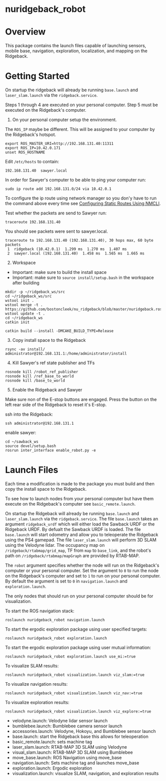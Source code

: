 # nuridgeback_robot

# Overview
This package contains the launch files capable of launching sensors, mobile base, navigation, exploration, localization, and mapping on the Ridgeback.

# Getting Started
On startup the ridgeback will already be running `base.launch` and `laser_slam.launch` via
the `ridgeback.service`.


Steps 1 through 4 are executed on your personal computer.
Step 5 must be executed on the Ridgeback's computer.

1. On your personal computer setup the environment.

  The `ROS_IP` maybe be different. This will be assigned to
  your computer by the Ridgeback's hotspot.
  ```
  export ROS_MASTER_URI=http://192.168.131.40:11311
  export ROS_IP=10.42.0.171
  unset ROS_HOSTNAME
  ```

  Edit `/etc/hosts` to contain:
  ```
  192.168.131.40  sawyer.local
  ```

  In order for Sawyer's computer to be able to ping your computer run:
  ```
  sudo ip route add 192.168.131.0/24 via 10.42.0.1
  ```

  To configure the ip route using network manager so you don'y have to run the
  command above every time see [Configuring Static Routes Using NMCLI](https://access.redhat.com/documentation/en-us/red_hat_enterprise_linux/7/html/networking_guide/sec-configuring_static_routes_using_nmcli).

  Test whether the packets are send to Sawyer run:
  ```
  traceroute 192.168.131.40
  ```

  You should see packets were sent to sawyer.local.

  ```
  traceroute to 192.168.131.40 (192.168.131.40), 30 hops max, 60 byte packets
   1  ridgeback (10.42.0.1)  1.299 ms  1.270 ms  1.407 ms
   2  sawyer.local (192.168.131.40)  1.458 ms  1.565 ms  1.665 ms

  ```

2. Workspace
  - Important: make sure to build the install space
  - Important: make sure to `source install/setup.bash` in the workspace after building

  ```
  mkdir -p ~/ridgeback_ws/src
  cd ~/ridgeback_ws/src
  wstool init .
  wstool merge -t . https://github.com/bostoncleek/nu_ridgeback/blob/master/nuridgeback.rosinstall
  wstool update -t .
  cd ~/ridgeback_ws
  catkin init
  ```
  ```
  catkin build --install -DMCAKE_BUILD_TYPE=Release
  ```

3. Copy install space to the Ridgeback
  ```
  rsync -av install/ administrator@192.168.131.1:/home/administrator/install
  ```

4. Kill Sawyer's ref state publisher and TFs
  ```
  rosnode kill /robot_ref_publisher
  rosnode kill /ref_base_to_world
  rosnode kill /base_to_world
  ```

5. Enable the Ridgeback and Sawyer

  Make sure non of the E-stop buttons are engaged.
  Press the button on the left rear side of the Ridgeback to reset it's E-stop.

  ssh into the Ridgeback:
  ```
  ssh administrator@192.168.131.1
  ```

  enable sawyer:
  ```
  cd ~/sawback_ws
  source devel/setup.bash
  rosrun inter_interface enable_robot.py -e
  ```

# Launch Files
Each time a modification is made to the package you must build and then copy the
install space to the Ridgeback.

To see how to launch nodes from your personal computer but have them execute on the Ridgeback's
computer see `basic_remote.launch`.

On startup the Ridgeback will already be running `base.launch` and `laser_slam.launch` via the `ridgeback.service`. The file `base.launch` takes an argument `ridgeback_urdf` which will either load the Sawback URDF or the Ridgeback URDF. By defualt the Sawback URDF is loaded. The file `base.launch` will start odometry and allow you to teleoperate the Ridgeback using the PS4 gamepad.
The file `laser_slam.launch` will perform 3D SLAM using the Velodyne lidar. The occupancy map on `/ridgeback/rtabmap/grid_map`, TF from `map` to `base_link`, and the robot's path on `/ridgeback/rtabmap/mapGraph` are provided by RTAB-MAP.


The `robot` argument specifies whether the node will run on the Ridgeback's computer or
your personal computer. Set the argument to `0` to run the node on the Ridgeback's computer and set to `1` to run on your personal computer. By default the argument is set to `0` in `navigation.launch` and `exploration.launch`.

The only nodes that should run on your personal computer should be for visualization.


To start the ROS navigation stack:
```
roslaunch nuridgeback_robot navigation.launch
```

To start the ergodic exploration package using user specified targets:
```
roslaunch nuridgeback_robot exploration.launch
```

To start the ergodic exploration package using user mutual information:
```
roslaunch nuridgeback_robot exploration.launch use_mi:=true
```

To visualize SLAM results:
```
roslaunch nuridgeback_robot visualization.launch viz_slam:=true
```

To visualize navigation results:
```
roslaunch nuridgeback_robot visualization.launch viz_nav:=true
```

To visualize exploration results:
```
roslaunch nuridgeback_robot visualization.launch viz_explore:=true
```

* velodyne.launch: Velodyne lidar sensor launch
* bumblebee.launch: Bumblebee camera sensor launch
* accessories.launch: Velodyne, Hokoyu, and Bumblebee sensor launch
* base.launch: start the Ridgeback base this allows for teleoperation
* basic_remote.launch: sets machine tag
* laser_slam.launch: RTAB-MAP 3D SLAM using Velodyne
* visual_slam.launch: RTAB-MAP 3D SLAM using Bumblebee
* move_base.launch: ROS Navigation using move_base
* navigation.launch: Sets machine tag and launches move_base
* exploration.launch: Ergodic exploration
* visualization.launch: visualize SLAM, navigation, and exploration results
